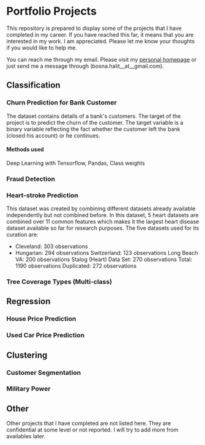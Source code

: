 # Portfolio Projects
 This repository is prepared to display some of the projects that I have completed in my career. If you have reached this far, it means that you are interested in my work. I am appreciated. Please let me know your thoughts if you would like to help me.
 
 You can reach me through my email. Please visit my  [personal homepage](https://bosnahalit.wixsite.com/hvural) or just send me a message through (bosna.halit__at__gmail.com). 

## Classification

### Churn Prediction for Bank Customer

The dataset contains details of a bank's customers. The target of the project is to predict the churn of the customer. The target variable is a binary variable reflecting the fact whether the customer left the bank (closed his account) or he continues.

#### Methods used
Deep Learning with Tensorflow,
Pandas,
Class weights

### Fraud Detection


### Heart-stroke Prediction
This dataset was created by combining different datasets already available independently but not combined before. In this dataset, 5 heart datasets are combined over 11 common features which makes it the largest heart disease dataset available so far for research purposes. The five datasets used for its curation are:

- Cleveland: 303 observations
- Hungarian: 294 observations
Switzerland: 123 observations
Long Beach VA: 200 observations
Stalog (Heart) Data Set: 270 observations
Total: 1190 observations
Duplicated: 272 observations

### Tree Coverage Types (Multi-class)


## Regression
### House Price Prediction

### Used Car Price Prediction


## Clustering

### Customer Segmentation

### Military Power 


## Other
Other projects that I have completed are not listed here. They are confidential at some level or not reported. I will try to add more from availables later.
